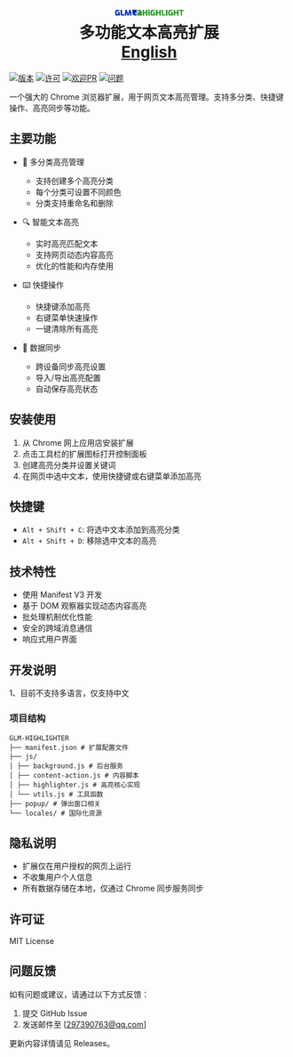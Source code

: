 <div align="center">
  <h1>
    <img src="../img/logo.png" alt="GLM-HIGHLIGHT" width="128" />
    <br>
    多功能文本高亮扩展
    <br>
    <a href="../README.md">English</a>
  </h1>
</div>

[![版本](https://img.shields.io/badge/版本-1.0.0-blue.svg)](https://github.com/JochenYang/GLM-HIGHLIGHT/releases)
[![许可](https://img.shields.io/badge/许可-MIT-green.svg)](https://opensource.org/licenses/MIT)
[![欢迎PR](https://img.shields.io/badge/PR-welcome-brightgreen.svg)](https://github.com/JochenYang/GLM-HIGHLIGHT/pulls)
[![问题](https://img.shields.io/badge/issues-welcome-orange.svg)](https://github.com/JochenYang/GLM-HIGHLIGHT/issues)

一个强大的 Chrome 浏览器扩展，用于网页文本高亮管理。支持多分类、快捷键操作、高亮同步等功能。

## 主要功能

- 🎨 多分类高亮管理

  - 支持创建多个高亮分类
  - 每个分类可设置不同颜色
  - 分类支持重命名和删除

- 🔍 智能文本高亮

  - 实时高亮匹配文本
  - 支持网页动态内容高亮
  - 优化的性能和内存使用

- ⌨️ 快捷操作

  - 快捷键添加高亮
  - 右键菜单快速操作
  - 一键清除所有高亮

- 🔄 数据同步

  - 跨设备同步高亮设置
  - 导入/导出高亮配置
  - 自动保存高亮状态

## 安装使用

1. 从 Chrome 网上应用店安装扩展
2. 点击工具栏的扩展图标打开控制面板
3. 创建高亮分类并设置关键词
4. 在网页中选中文本，使用快捷键或右键菜单添加高亮

## 快捷键

- `Alt + Shift + C`: 将选中文本添加到高亮分类
- `Alt + Shift + D`: 移除选中文本的高亮

## 技术特性

- 使用 Manifest V3 开发
- 基于 DOM 观察器实现动态内容高亮
- 批处理机制优化性能
- 安全的跨域消息通信
- 响应式用户界面

## 开发说明

1、目前不支持多语言，仅支持中文

### 项目结构

```
GLM-HIGHLIGHTER
├── manifest.json # 扩展配置文件
├── js/
│ ├── background.js # 后台服务
│ ├── content-action.js # 内容脚本
│ ├── highlighter.js # 高亮核心实现
│ └── utils.js # 工具函数
├── popup/ # 弹出窗口相关
└── locales/ # 国际化资源
```

## 隐私说明

- 扩展仅在用户授权的网页上运行
- 不收集用户个人信息
- 所有数据存储在本地，仅通过 Chrome 同步服务同步

## 许可证

MIT License

## 问题反馈

如有问题或建议，请通过以下方式反馈：

1. 提交 GitHub Issue
2. 发送邮件至 [297390763@qq.com]

更新内容详情请见 Releases。
